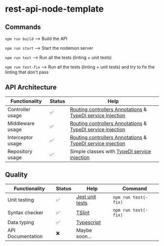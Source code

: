 # rest-api-node-template
## Commands
```npm run build```     --> Build the API

```npm run start```     --> Start the nodemon server

```npm run test```      --> Run all the tests (linting + unit tests)

```npm run test-fix```  --> Run all the tests (linting + unit tests) and try to fix the linting that don't pass
## API Architecture
| Functionality     | Status                | Help |
|-------------------|-----------------------|------|
| Controller usage  | :white_check_mark:    | [Routing controllers Annotations](https://github.com/typestack/routing-controllers) & [TypeDI service injection](https://github.com/typestack/typedi) |
| Middleware usage  | :white_check_mark:    | [Routing controllers Annotations](https://github.com/typestack/routing-controllers) & [TypeDI service injection](https://github.com/typestack/typedi) |
| Interceptor usage | :white_check_mark:    | [Routing controllers Annotations](https://github.com/typestack/routing-controllers) & [TypeDI service injection](https://github.com/typestack/typedi) |
| Repository usage  | :white_check_mark:    | Simple classes with [TypeDI service injection](https://github.com/typestack/typedi) |

## Quality
| Functionality     | Status                | Help                                          | Command                   |
|-------------------|-----------------------|-----------------------------------------------|---------------------------|
| Unit testing      | :white_check_mark:    | [Jest unit tests](https://jestjs.io/fr/)      | ```npm run test(-fix)```  |
| Syntax checker    | :white_check_mark:    | [TSlint](https://palantir.github.io/tslint/)  | ```npm run test(-fix)```  |
| Data typing       | :white_check_mark:    | [Typescript](https://www.typescriptlang.org/) |                           |
| API Documentation | :x:                   | Maybe soon...                                 |                           |